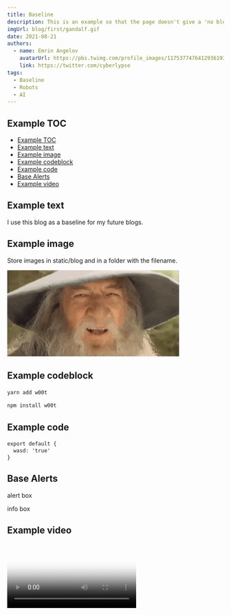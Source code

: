```yaml
---
title: Baseline
description: This is an example so that the page doesn't give a 'no blogs found UwU' error.
imgUrl: blog/first/gandalf.gif
date: 2021-08-21
authors:
  - name: Emrin Angelov
    avatarUrl: https://pbs.twimg.com/profile_images/1175377476412936193/CY_5QKNg_400x400.jpg
    link: https://twitter.com/cyberlypse
tags:
  - Baseline
  - Robots
  - AI
---
```


## Example TOC

- [Example TOC](#example-toc)
- [Example text](#example-text)
- [Example image](#example-image)
- [Example codeblock](#example-codeblock)
- [Example code](#example-code)
- [Base Alerts](#base-alerts)
- [Example video](#example-video)

## Example text

I use this blog as a baseline for my future blogs.

## Example image

Store images in static/blog and in a folder with the filename.

![My image alt tag](/blog/first/gandalf.gif)

## Example codeblock

<code-group>
  <code-block label="Yarn" active>

```bash
yarn add w00t
```

</code-block>
<code-block label="npm">

```bash
npm install w00t
```

  </code-block>
</code-group>

## Example code

```js{}[smex.js]
export default {
  wasd: 'true'
}
```

## Base Alerts

<base-alert>

alert box

</base-alert>

<base-alert type="info">

info box

</base-alert>

## Example video

<video poster="/blog/first/gandalf.gif" loop="loop" plays-inline="true" controls="controls">
  <source src="/blog/first/frodo-gandalf.mp4" type="video/mp4">
</video>
